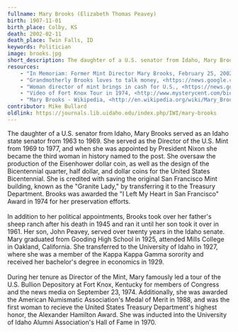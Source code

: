 ```yaml
---
fullname: Mary Brooks (Elizabeth Thomas Peavey)
birth: 1907-11-01
birth_place: Colby, KS
death: 2002-02-11
death_place: Twin Falls, ID
keywords: Politician
image: brooks.jpg
short_description: The daughter of a U.S. senator from Idaho, Mary Brooks served as an Idaho state senator from 1963 to 1969. She served as the Director of the U.S. Mint from 1969 to 1977, and when she was appointed by President Nixon she became the third woman in history named to the post. Her son, John Peavey, served over twenty years in the Idaho senate. Mary is a University of Idaho alumna and recieved her bachelor's degree in economics in 1929.
resources: 
    - "In Memoriam: Former Mint Director Mary Brooks, February 25, 2002, <http://www.usmint.gov/pressroom/?Action=press_release&id=285>"
    - "Grandmotherly Brooks loves to talk money, <https://news.google.com/newspapers?id=m_ZQAAAAIBAJ&sjid=ksEMAAAAIBAJ&pg=6920,3216394newspaper%3D(Dubuque)&hl=en>"
    - "Woman director of mint brings in cash for U.S., <https://news.google.com/newspapers?id=ysolAAAAIBAJ&sjid=HPMFAAAAIBAJ&pg=3134,1317217&hl=en>"
    - "Video of Fort Knox Tour in 1974, <http://www.mysterycent.com/bio_mary_brooks.html>"
    - "Mary Brooks - Wikipedia, <http://en.wikipedia.org/wiki/Mary_Brooks>"
contributor: Mike Bullard
oldlink: https://journals.lib.uidaho.edu/index.php/IWI/mary-brooks
---
```


The daughter of a U.S. senator from Idaho, Mary Brooks served as an Idaho state senator from 1963 to 1969. She served as the Director of the U.S. Mint from 1969 to 1977, and when she was appointed by President Nixon she became the third woman in history named to the post. She oversaw the production of the Eisenhower dollar coin, as well as the design of the Bicentennial quarter, half dollar, and dollar coins for the United States Bicentennial. She is credited with saving the original San Francisco Mint building, known as the "Granite Lady," by transferring it to the Treasury Department. Brooks was awarded the "I Left My Heart in San Francisco" Award in 1974 for her preservation efforts. <br><br> In addition to her political appointments, Brooks took over her father's sheep ranch after his death in 1945 and ran it until her son took it over in 1961. Her son, John Peavey, served over twenty years in the Idaho senate. Mary graduated from Gooding High School in 1925, attended Mills College in Oakland, California. She transferred to the University of Idaho in 1927, where she was a member of the Kappa Kappa Gamma sorority and received her bachelor's degree in economics in 1929. <br><br> During her tenure as Director of the Mint, Mary famously led a tour of the U.S. Bullion Depository at Fort Knox, Kentucky for members of Congress and the news media on September 23, 1974. Additionally, she was awarded the American Numismatic Association's Medal of Merit in 1988, and was the first woman to recieve the United States Treasury Department's highest honor, the Alexander Hamilton Award. She was inducted into the University of Idaho Alumni Association's Hall of Fame in 1970.
